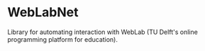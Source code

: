 # WebLabNet
Library for automating interaction with WebLab (TU Delft's online programming platform for education).
